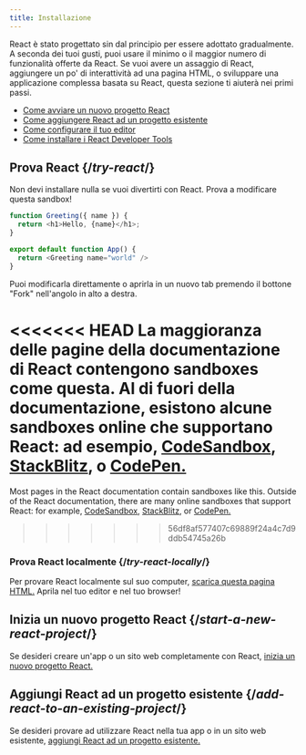 ```yaml
---
title: Installazione
---
```


<Intro>

React è stato progettato sin dal principio per essere adottato gradualmente. A seconda dei tuoi gusti, puoi usare il minimo o il maggior numero di funzionalità offerte da React. Se vuoi avere un assaggio di React, aggiungere un po' di interattività ad una pagina HTML, o sviluppare una applicazione complessa basata su React, questa sezione ti aiuterà nei primi passi.

</Intro>

<YouWillLearn isChapter={true}>

* [Come avviare un nuovo progetto React](/learn/start-a-new-react-project)
* [Come aggiungere React ad un progetto esistente](/learn/add-react-to-an-existing-project)
* [Come configurare il tuo editor](/learn/editor-setup)
* [Come installare i React Developer Tools](/learn/react-developer-tools)

</YouWillLearn>

## Prova React {/*try-react*/}

Non devi installare nulla se vuoi divertirti con React. Prova a modificare questa sandbox!

<Sandpack>

```js
function Greeting({ name }) {
  return <h1>Hello, {name}</h1>;
}

export default function App() {
  return <Greeting name="world" />
}
```

</Sandpack>

Puoi modificarla direttamente o aprirla in un nuovo tab premendo il bottone "Fork" nell'angolo in alto a destra.

<<<<<<< HEAD
La maggioranza delle pagine della documentazione di React contengono sandboxes come questa. Al di fuori della documentazione, esistono alcune sandboxes online che supportano React: ad esempio, [CodeSandbox](https://codesandbox.io/s/new), [StackBlitz](https://stackblitz.com/fork/react), o [CodePen.](https://codepen.io/pen?&editors=0010&layout=left&prefill_data_id=3f4569d1-1b11-4bce-bd46-89090eed5ddb)
=======
Most pages in the React documentation contain sandboxes like this. Outside of the React documentation, there are many online sandboxes that support React: for example, [CodeSandbox](https://codesandbox.io/s/new), [StackBlitz](https://stackblitz.com/fork/react), or [CodePen.](https://codepen.io/pen?template=QWYVwWN)
>>>>>>> 56df8af577407c69889f24a4c7d9ddb54745a26b

### Prova React localmente {/*try-react-locally*/}

Per provare React localmente sul suo computer, [scarica questa pagina HTML.](https://gist.githubusercontent.com/gaearon/0275b1e1518599bbeafcde4722e79ed1/raw/db72dcbf3384ee1708c4a07d3be79860db04bff0/example.html) Aprila nel tuo editor e nel tuo browser!

## Inizia un nuovo progetto React {/*start-a-new-react-project*/}

Se desideri creare un'app o un sito web completamente con React, [inizia un nuovo progetto React.](/learn/start-a-new-react-project)

## Aggiungi React ad un progetto esistente {/*add-react-to-an-existing-project*/}

Se desideri provare ad utilizzare React nella tua app o in un sito web esistente, [aggiungi React ad un progetto esistente.](/learn/add-react-to-an-existing-project)

